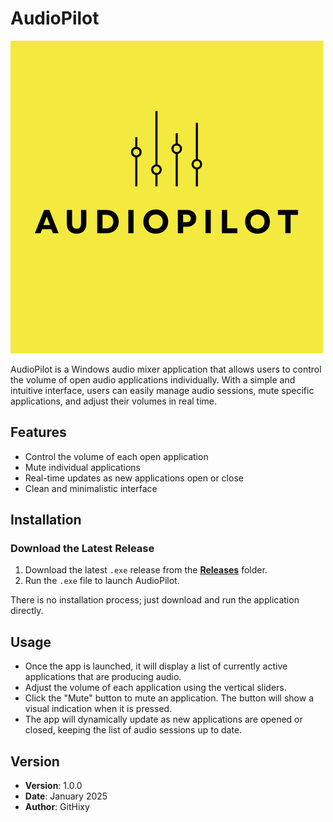 # AudioPilot

![Logo](src/assets/audiopilot.png)

AudioPilot is a Windows audio mixer application that allows users to control the volume of open audio applications individually. With a simple and intuitive interface, users can easily manage audio sessions, mute specific applications, and adjust their volumes in real time.

## Features

- Control the volume of each open application
- Mute individual applications
- Real-time updates as new applications open or close
- Clean and minimalistic interface

## Installation

### Download the Latest Release

1. Download the latest `.exe` release from the **[Releases](releases)** folder.
2. Run the `.exe` file to launch AudioPilot.

There is no installation process; just download and run the application directly.

## Usage

- Once the app is launched, it will display a list of currently active applications that are producing audio.
- Adjust the volume of each application using the vertical sliders.
- Click the "Mute" button to mute an application. The button will show a visual indication when it is pressed.
- The app will dynamically update as new applications are opened or closed, keeping the list of audio sessions up to date.


## Version

- **Version**: 1.0.0
- **Date**: January 2025
- **Author**: GitHixy

